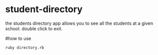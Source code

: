 # student-directory

the students directory app allows you to see all the students at a given school.
double click to exit.

#how to use 

```shell 
ruby directory.rb
``` 

